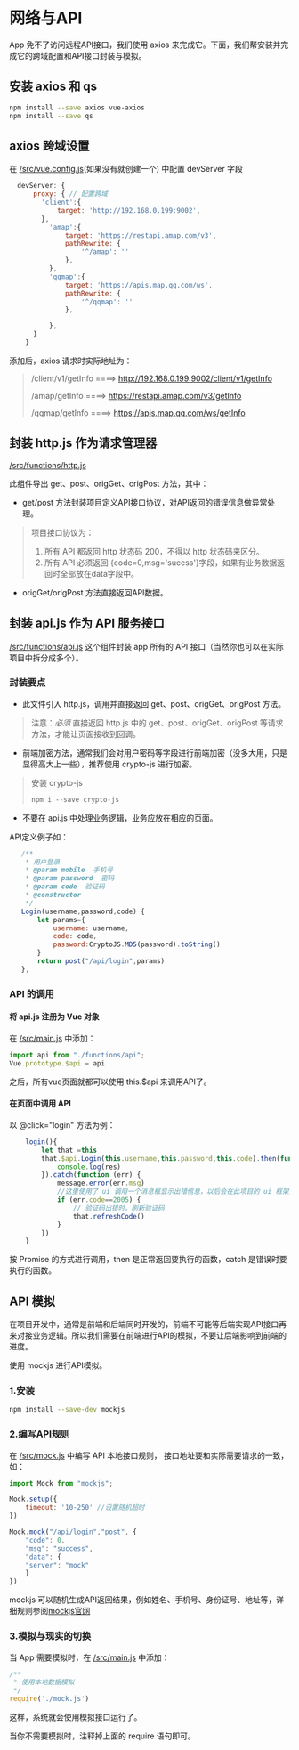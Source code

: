 # 网络与API

App 免不了访问远程API接口，我们使用 axios 来完成它。下面，我们帮安装并完成它的跨域配置和API接口封装与模拟。

## 安装 axios 和 qs
```bash
npm install --save axios vue-axios
npm install --save qs
```
## axios 跨域设置
在 [/src/vue.config.js](https://github.com/chenbont/vue-app/blob/master/src/vue.config.js)(如果没有就创建一个) 中配置 devServer 字段
```js
  devServer: {
      proxy: { // 配置跨域
        'client':{
            target: 'http://192.168.0.199:9002',
        },
          'amap':{
              target: 'https://restapi.amap.com/v3',
              pathRewrite: {
                  '^/amap': ''
              },
          },
          'qqmap':{
              target: 'https://apis.map.qq.com/ws',
              pathRewrite: {
                  '^/qqmap': ''
              },

          },
      }
    }
```
添加后，axios 请求时实际地址为：
>/client/v1/getInfo  ====> http://192.168.0.199:9002/client/v1/getInfo
>
>/amap/getInfo  ====> https://restapi.amap.com/v3/getInfo
>
>/qqmap/getInfo  ====> https://apis.map.qq.com/ws/getInfo
## 封装 http.js 作为请求管理器
[/src/functions/http.js](https://github.com/chenbont/vue-app/blob/master/src/functions/http.js)

此组件导出 get、post、origGet、origPost 方法，其中：
 * get/post 方法封装项目定义API接口协议，对API返回的错误信息做异常处理。
 > 项目接口协议为：
 > 1. 所有 API 都返回 http 状态码 200，不得以 http 状态码来区分。
 > 2. 所有 API 必须返回 {code=0,msg='sucess'}字段，如果有业务数据返回时全部放在data字段中。
 * origGet/origPost 方法直接返回API数据。

## 封装 api.js 作为 API 服务接口
[/src/functions/api.js](https://github.com/chenbont/vue-app/blob/master/src/functions/api.js)
这个组件封装 app 所有的 API 接口（当然你也可以在实际项目中拆分成多个）。
### 封装要点
 * 此文件引入 http.js，调用并直接返回 get、post、origGet、origPost 方法。
 > 注意：*必须* 直接返回 http.js 中的 get、post、origGet、origPost 等请求方法，才能让页面接收到回调。
 * 前端加密方法，通常我们会对用户密码等字段进行前端加密（没多大用，只是显得高大上一些），推荐使用 crypto-js 进行加密。
 > 安装 crypto-js
 > ```js
 > npm i --save crypto-js
 > ```
 * 不要在 api.js 中处理业务逻辑，业务应放在相应的页面。
 
 API定义例子如：
 ```js
    /**
     * 用户登录
     * @param mobile  手机号
     * @param password  密码
     * @param code  验证码
     * @constructor
     */
    Login(username,password,code) {
        let params={
            username: username,
            code: code,
            password:CryptoJS.MD5(password).toString()
        }
        return post("/api/login",params)
    },
```
### API 的调用
#### 将 api.js 注册为 Vue 对象
在 [/src/main.js](https://github.com/chenbont/vue-app/blob/master/src/main.js) 中添加：
```js
import api from "./functions/api";
Vue.prototype.$api = api
```
之后，所有vue页面就都可以使用 this.$api 来调用API了。
#### 在页面中调用 API
以 @click="login" 方法为例：
```js
    login(){
        let that =this
        that.$api.Login(this.username,this.password,this.code).then(function (res) {
            console.log(res)
        }).catch(function (err) {
            message.error(err.msg)
            //这里使用了 ui 调用一个消息框显示出错信息，以后会在此项目的 ui 框架部分详细讲解。
            if (err.code==2005) {
                // 验证码出错时，刷新验证码
                that.refreshCode()
            }
        })
    }
```
按 Promise 的方式进行调用，then 是正常返回要执行的函数，catch 是错误时要执行的函数。

## API 模拟
在项目开发中，通常是前端和后端同时开发的，前端不可能等后端实现API接口再来对接业务逻辑。所以我们需要在前端进行API的模拟，不要让后端影响到前端的进度。

使用 mockjs 进行API模拟。

### 1.安装
```bash
npm install --save-dev mockjs
```
### 2.编写API规则
在 [/src/mock.js](https://github.com/chenbont/vue-app/blob/master/src/mock.js) 中编写 API 本地接口规则，
接口地址要和实际需要请求的一致，如：
```js
import Mock from "mockjs";

Mock.setup({
    timeout: '10-250' //设置随机超时
})

Mock.mock("/api/login","post", {
    "code": 0,
    "msg": "success",
    "data": {
    "server": "mock"
    }
})

```
mockjs 可以随机生成API返回结果，例如姓名、手机号、身份证号、地址等，详细规则参阅[mockjs官网](http://mockjs.com/)

### 3.模拟与现实的切换
当 App 需要模拟时，在 [/src/main.js](https://github.com/chenbont/vue-app/blob/master/src/main.js) 中添加：
```js
/**
 * 使用本地数据模拟
 */
require('./mock.js')
```
这样，系统就会使用模拟接口运行了。

当你不需要模拟时，注释掉上面的 require 语句即可。
